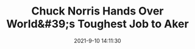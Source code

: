---
"title": "Chuck Norris Hands Over World&amp;#39;s Toughest Job to Aker"
"date": "2021-9-10 14:11:30"
"feed_name": "RIGZONE"
"feed_website": "http://www.rigzone.com/"
"feed_rss": "http://www.rigzone.com/news/rss/rigzone_latest.aspx"
"link": "https://www.rigzone.com/news/chuck_norris_hands_over_worlds_toughest_job_to_aker-10-sep-2021-166408-article/?rss=true"
"file": "_posts/2021-9-10-14-11-30_RIGZONE_b110fb362a9b455d12d6a216af6ce1800baf127d.md"
"accident": "0"
"drilling": "0"
"dead": "0"
"injured": "0"
---